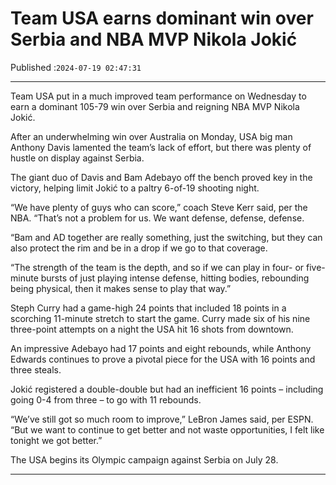 # Team USA earns dominant win over Serbia and NBA MVP Nikola Jokić

Published :`2024-07-19 02:47:31`

---

Team USA put in a much improved team performance on Wednesday to earn a dominant 105-79 win over Serbia and reigning NBA MVP Nikola Jokić.

After an underwhelming win over Australia on Monday, USA big man Anthony Davis lamented the team’s lack of effort, but there was plenty of hustle on display against Serbia.

The giant duo of Davis and Bam Adebayo off the bench proved key in the victory, helping limit Jokić to a paltry 6-of-19 shooting night.

“We have plenty of guys who can score,” coach Steve Kerr said, per the NBA. “That’s not a problem for us. We want defense, defense, defense.

“Bam and AD together are really something, just the switching, but they can also protect the rim and be in a drop if we go to that coverage.

“The strength of the team is the depth, and so if we can play in four- or five-minute bursts of just playing intense defense, hitting bodies, rebounding being physical, then it makes sense to play that way.”

Steph Curry had a game-high 24 points that included 18 points in a scorching 11-minute stretch to start the game. Curry made six of his nine three-point attempts on a night the USA hit 16 shots from downtown.

An impressive Adebayo had 17 points and eight rebounds, while Anthony Edwards continues to prove a pivotal piece for the USA with 16 points and three steals.

Jokić registered a double-double but had an inefficient 16 points – including going 0-4 from three – to go with 11 rebounds.

“We’ve still got so much room to improve,” LeBron James said, per ESPN. “But we want to continue to get better and not waste opportunities, I felt like tonight we got better.”

The USA begins its Olympic campaign against Serbia on July 28.

---

